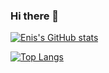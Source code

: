 ### Hi there 👋

[![Enis's GitHub stats](https://github-readme-stats.vercel.app/api?username=uzanenis)](https://github.com/anuraghazra/github-readme-stats)

[![Top Langs](https://github-readme-stats.vercel.app/api/top-langs/?username=uzanenis)](https://github.com/anuraghazra/github-readme-stats)

